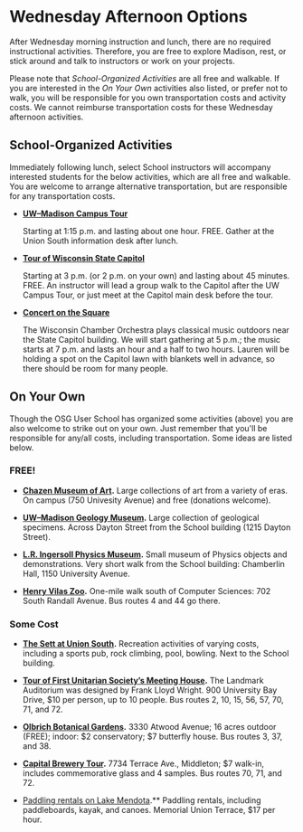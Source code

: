 # Wednesday Afternoon Options

After Wednesday morning instruction and lunch, there are no required instructional activities.  Therefore, you are free
to explore Madison, rest, or stick around and talk to instructors or work on your projects.

Please note that *School-Organized Activities* are all free and walkable.  If you are interested in the *On Your Own*
activities also listed, or prefer not to walk, you will be responsible for you own transportation costs and activity
costs.  We cannot reimburse transportation costs for these Wednesday afternoon activities.

## School-Organized Activities

Immediately following lunch, select School instructors will accompany interested students for the below activities,
which are all free and walkable.  You are welcome to arrange alternative transportation, but are responsible for any
transportation costs.

-   **[UW&ndash;Madison Campus Tour](https://info.wisc.edu/campus-tours/)**

    Starting at 1:15 p.m. and lasting about one hour. FREE. Gather at the Union South information desk after lunch.

-   **[Tour of Wisconsin State Capitol](http://tours.wisconsin.gov/)**

    Starting at 3 p.m. (or 2 p.m. on your own) and lasting about 45 minutes.  FREE.  An instructor will lead a group
    walk to the Capitol after the UW Campus Tour, or just meet at the Capitol main desk before the tour.

-   **[Concert on the Square](http://www.wcoconcerts.org/performance-listing/category/concerts-on-the-square/)**

    The Wisconsin Chamber Orchestra plays classical music outdoors near the State Capitol building.  We will start
    gathering at 5 p.m.; the music starts at 7 p.m. and lasts an hour and a half to two hours.  Lauren will be holding a
    spot on the Capitol lawn with blankets well in advance, so there should be room for many people.

## On Your Own

Though the OSG User School has organized some activities (above) you are also welcome to strike out on your own.  Just
remember that you'll be responsible for any/all costs, including transportation.  Some ideas are listed below.

### FREE!

-  **[Chazen Museum of Art](https://www.chazen.wisc.edu).** Large collections of art from a variety of eras.  On campus
    (750 Univesity Avenue) and free (donations welcome).

-   **[UW–Madison Geology Museum](http://www.geologymuseum.org/).** Large collection of geological specimens.  Across
    Dayton Street from the School building (1215 Dayton Street).

-   **[L.R. Ingersoll Physics Museum](https://www.physics.wisc.edu/ingersollmuseum).** Small museum of Physics objects
    and demonstrations.  Very short walk from the School building: Chamberlin Hall, 1150 University Avenue.

-   **[Henry Vilas Zoo](https://www.vilaszoo.org/).** One-mile walk south of Computer Sciences: 702 South Randall
    Avenue.  Bus routes 4 and 44 go there.

### Some Cost

-   **[The Sett at Union South](https://union.wisc.edu/visit/union-south/the-sett-at-union-south/).** Recreation
    activities of varying costs, including a sports pub, rock climbing, pool, bowling.  Next to the School building.

-   **[Tour of First Unitarian Society’s Meeting House](https://www.fusmadison.org/tour).** The Landmark Auditorium was
    designed by Frank Lloyd Wright.  900 University Bay Drive, $10 per person, up to 10 people.  Bus routes 2, 10, 15,
    56, 57, 70, 71, and 72.

-   **[Olbrich Botanical Gardens](http://www.olbrich.org/).** 3330 Atwood Avenue; 16 acres outdoor (FREE); indoor: $2
    conservatory; $7 butterfly house.  Bus routes 3, 37, and 38.

-   **[Capital Brewery Tour](http://capitalbrewery.com/).** 7734 Terrace Ave., Middleton; $7 walk-in, includes
    commemorative glass and 4 samples.  Bus routes 70, 71, and 72.

-   [Paddling rentals on Lake
    Mendota](https://union.wisc.edu/events-and-activities/outdoor-uw/outdoor-rentals/paddling-rentals/).** Paddling
    rentals, including paddleboards, kayak, and canoes.  Memorial Union Terrace, $17 per hour.
